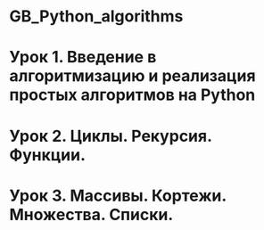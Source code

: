 # GB_Python_algorithms

# Урок 1. Введение в алгоритмизацию и реализация простых алгоритмов на Python
# Урок 2. Циклы. Рекурсия. Функции.
# Урок 3. Массивы. Кортежи. Множества. Списки.
